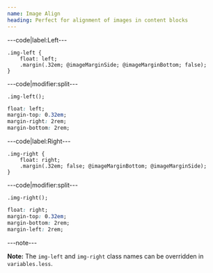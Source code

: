```yaml
---
name: Image Align
heading: Perfect for alignment of images in content blocks
---
```


---code|label:Left---

```less
.img-left {
	float: left;
	.margin(.32em; @imageMarginSide; @imageMarginBottom; false);
}
```

---code|modifier:split---

```less
.img-left();
```

```css
float: left;
margin-top: 0.32em;
margin-right: 2rem;
margin-bottom: 2rem;
```

---code|label:Right---

```less
.img-right {
	float: right;
	.margin(.32em; false; @imageMarginBottom; @imageMarginSide);
}
```

---code|modifier:split---

```less
.img-right();
```

```css
float: right;
margin-top: 0.32em;
margin-bottom: 2rem;
margin-left: 2rem;
```

---note---

**Note:** The `img-left` and `img-right` class names can be overridden in `variables.less`.